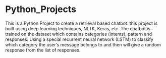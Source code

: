 # Python_Projects

This is a Python Project to create a retrieval based chatbot.
this project is built using deep learning techniques, NLTK, Keras, etc.
The chatbot is trained on the dataset which contains categories (intents), pattern and responses.
Using a special recurrent neural network (LSTM) to classify which category the user’s message belongs to and then  will give a random response from the list of responses.
